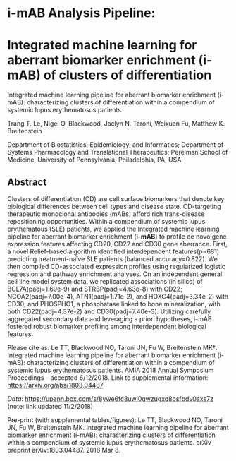 # i-mAB Analysis Pipeline:
# Integrated machine learning for aberrant biomarker enrichment (i-mAB) of clusters of differentiation 

Integrated machine learning pipeline for aberrant biomarker enrichment (i-mAB): 
characterizing clusters of differentiation within a compendium 
of systemic lupus erythematosus patients

Trang T. Le, Nigel O. Blackwood, Jaclyn N. Taroni, Weixuan Fu, Matthew K. Breitenstein

Department of Biostatistics, Epidemiology, and Informatics;
Department of Systems Pharmacology and Translational Therapeutics; 
Perelman School of Medicine, University of Pennsylvania, Philadelphia, PA, USA 

## Abstract

Clusters of differentiation (CD) are cell surface biomarkers that denote key biological differences between cell types and disease state. CD-targeting therapeutic monoclonal antibodies (mABs) afford rich trans-disease repositioning opportunities. Within a compendium of systemic lupus erythematous (SLE) patients, we applied the Integrated machine learning pipeline for aberrant biomarker enrichment (**i-mAB**) to profile de novo gene expression features affecting CD20, CD22 and CD30 gene aberrance. First, a novel Relief-based algorithm identified interdependent features(p=681) predicting treatment-naïve SLE patients (balanced accuracy=0.822). We then compiled CD-associated expression profiles using regularized logistic regression and pathway enrichment analyses. On an independent general cell line model system data, we replicated associations (in silico) of BCL7A(padj=1.69e-9) and STRBP(padj=4.63e-8) with CD22; NCOA2(padj=7.00e-4), ATN1(padj=1.71e-2), and HOXC4(padj=3.34e-2) with CD30; and PHOSPHO1, a phosphatase linked to bone mineralization, with both CD22(padj=4.37e-2) and CD30(padj=7.40e-3). Utilizing carefully aggregated secondary data and leveraging a priori hypotheses, i-mAB fostered robust biomarker profiling among interdependent biological features. 

Please cite as:
Le TT, Blackwood NO, Taroni JN, Fu W, Breitenstein MK†. Integrated machine learning pipeline for aberrant biomarker enrichment (i-mAB): characterizing clusters of differentiation within a compendium of systemic lupus erythematosus patients. AMIA 2018 Annual Symposium Proceedings – accepted 6/12/2018. 
Link to supplemental information: https://arxiv.org/abs/1803.04487 

*Data*: https://upenn.box.com/s/8ywe6fc8uwl0qwzugxq8osfbdv0axs7z
(note: link updated 11/2/2018)

Pre-print (with supplemental tables/figures):
Le TT, Blackwood NO, Taroni JN, Fu W, Breitenstein MK. Integrated machine learning pipeline for aberrant biomarker enrichment (i-mAB): characterizing clusters of differentiation within a compendium of systemic lupus erythematosus patients. arXiv preprint arXiv:1803.04487. 2018 Mar 8.
